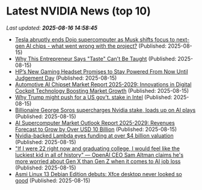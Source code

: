 # Latest NVIDIA News (top 10)
_Last updated: **2025-08-16 14:58:45**_

- [Tesla abruptly ends Dojo supercomputer as Musk shifts focus to next-gen AI chips - what went wrong with the project?](https://economictimes.indiatimes.com/news/international/us/tesla-abruptly-ends-dojo-supercomputer-as-musk-shifts-focus-to-next-gen-ai-chips-what-went-wrong-with-the-project/articleshow/123323520.cms) (Published: 2025-08-15)
- [Why This Entrepreneur Says "Taste" Can't Be Taught](https://www.forbes.com/video/2caa5cb9-c2f5-464f-84ae-8f7da44d8ed5/why-this-entrepreneur-says-taste-cant-be-taught/) (Published: 2025-08-15)
- [HP’s New Gaming Headset Promises to Stay Powered From Now Until Judgement Day](https://gizmodo.com/hps-new-gaming-headset-promises-to-stay-powered-from-now-until-judgement-day-2000643627) (Published: 2025-08-15)
- [Automotive AI Chipset Market Report 2025-2029: Innovations in Digital Cockpit Technology Boosting Market Growth](https://www.globenewswire.com/news-release/2025/08/15/3134346/28124/en/Automotive-AI-Chipset-Market-Report-2025-2029-Innovations-in-Digital-Cockpit-Technology-Boosting-Market-Growth.html) (Published: 2025-08-15)
- [Why Trump might push for a US gov't. stake in Intel](https://finance.yahoo.com/video/why-trump-might-push-us-143644011.html) (Published: 2025-08-15)
- [Billionaire George Soros supercharges Nvidia stake, loads up on AI plays](https://biztoc.com/x/a5b1996c19ee9c43) (Published: 2025-08-15)
- [AI Supercomputer Market Outlook Report 2025-2029: Revenues Forecast to Grow by Over USD 10 Billion](https://www.globenewswire.com/news-release/2025/08/15/3134344/28124/en/AI-Supercomputer-Market-Outlook-Report-2025-2029-Revenues-Forecast-to-Grow-by-Over-USD-10-Billion.html) (Published: 2025-08-15)
- [Nvidia-backed Lambda eyes funding at over $4 billion valuation](https://biztoc.com/x/e2a3747cfd7c3fe2) (Published: 2025-08-15)
- ["If I were 22 right now and graduating college, I would feel like the luckiest kid in all of history" — OpenAI CEO Sam Altman claims he's more worried about Gen X than Gen Z when it comes to AI job loss](https://www.windowscentral.com/artificial-intelligence/openai-chatgpt/openai-sam-altman-gen-x-ai-job-loss-gen-z) (Published: 2025-08-15)
- [Asmi Linux 13 Debian Edition debuts: Xfce desktop never looked so good](https://www.theregister.com/2025/08/15/asmi_13_debian_edition/) (Published: 2025-08-15)
